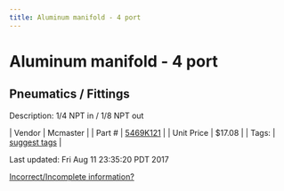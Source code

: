 ```yaml
---
title: Aluminum manifold - 4 port
---
```


# Aluminum manifold - 4 port
## Pneumatics / Fittings
Description: 	1/4 NPT in / 1/8 NPT out 

| Vendor | Mcmaster | 
| Part # | [5469K121](https://www.mcmaster.com/#5469K121) | 
| Unit Price | $17.08 | 
| Tags: | [suggest tags](https://docs.google.com/forms/d/e/1FAIpQLSeWyY8v3RgOty-MyWmh9U0iivNYN_molChYyS-0U-o-kOAv_g/viewform) | 

Last updated: Fri Aug 11 23:35:20 PDT 2017

 [Incorrect/Incomplete information?](https://docs.google.com/forms/d/e/1FAIpQLSeWyY8v3RgOty-MyWmh9U0iivNYN_molChYyS-0U-o-kOAv_g/viewform)